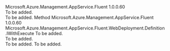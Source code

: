 <Type Name="IWithAddOnPackage" FullName="Microsoft.Azure.Management.AppService.Fluent.WebDeployment.Definition.IWithAddOnPackage">
  <TypeSignature Language="C#" Value="public interface IWithAddOnPackage" />
  <TypeSignature Language="ILAsm" Value=".class public interface auto ansi abstract IWithAddOnPackage" />
  <TypeSignature Language="DocId" Value="T:Microsoft.Azure.Management.AppService.Fluent.WebDeployment.Definition.IWithAddOnPackage" />
  <TypeSignature Language="VB.NET" Value="Public Interface IWithAddOnPackage" />
  <TypeSignature Language="F#" Value="type IWithAddOnPackage = interface" />
  <AssemblyInfo>
    <AssemblyName>Microsoft.Azure.Management.AppService.Fluent</AssemblyName>
    <AssemblyVersion>1.0.0.60</AssemblyVersion>
  </AssemblyInfo>
  <Interfaces />
  <Docs>
    <summary>To be added.</summary>
    <remarks>To be added.</remarks>
  </Docs>
  <Members>
    <Member MemberName="WithAddOnPackage">
      <MemberSignature Language="C#" Value="public Microsoft.Azure.Management.AppService.Fluent.WebDeployment.Definition.IWithExecute WithAddOnPackage (string packageUri);" />
      <MemberSignature Language="ILAsm" Value=".method public hidebysig newslot virtual instance class Microsoft.Azure.Management.AppService.Fluent.WebDeployment.Definition.IWithExecute WithAddOnPackage(string packageUri) cil managed" />
      <MemberSignature Language="DocId" Value="M:Microsoft.Azure.Management.AppService.Fluent.WebDeployment.Definition.IWithAddOnPackage.WithAddOnPackage(System.String)" />
      <MemberSignature Language="VB.NET" Value="Public Function WithAddOnPackage (packageUri As String) As IWithExecute" />
      <MemberSignature Language="F#" Value="abstract member WithAddOnPackage : string -&gt; Microsoft.Azure.Management.AppService.Fluent.WebDeployment.Definition.IWithExecute" Usage="iWithAddOnPackage.WithAddOnPackage packageUri" />
      <MemberType>Method</MemberType>
      <AssemblyInfo>
        <AssemblyName>Microsoft.Azure.Management.AppService.Fluent</AssemblyName>
        <AssemblyVersion>1.0.0.60</AssemblyVersion>
      </AssemblyInfo>
      <ReturnValue>
        <ReturnType>Microsoft.Azure.Management.AppService.Fluent.WebDeployment.Definition.IWithExecute</ReturnType>
      </ReturnValue>
      <Parameters>
        <Parameter Name="packageUri" Type="System.String" />
      </Parameters>
      <Docs>
        <param name="packageUri">To be added.</param>
        <summary>To be added.</summary>
        <returns>To be added.</returns>
        <remarks>To be added.</remarks>
      </Docs>
    </Member>
  </Members>
</Type>